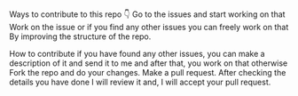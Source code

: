 
Ways to contribute to this repo 👇
 Go to the issues and start working on that 
Work on the issue or if you find any other issues you can freely work on that 
By improving the structure of the repo.

How to contribute
if you have  found any other issues, you can make a description of it and send it to me and after that, you work on that otherwise 
Fork the repo and do your changes.
Make a pull request.
After checking the  details you have done I will review it and, I will accept your pull request.


